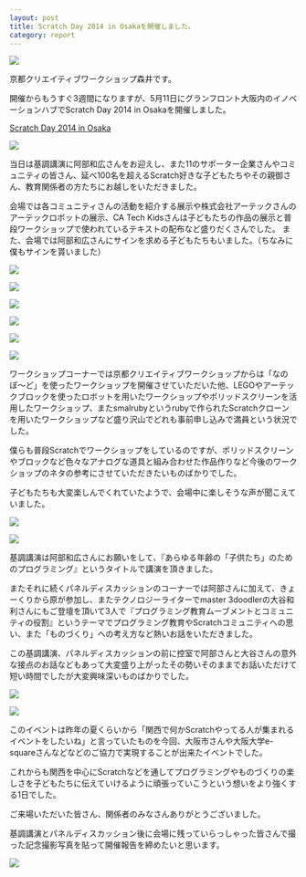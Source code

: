 ```yaml
---
layout: post
title: Scratch Day 2014 in Osakaを開催しました。
category: report
---
```


![](/scratchday2014/ScratchDayLogo-Osaka.png)


京都クリエイティブワークショップ森井です。

開催からもうすぐ3週間になりますが、5月11日にグランフロント大阪内のイノベーションハブでScratch Day 2014 in Osakaを開催しました。

[Scratch Day 2014 in Osaka](/scratchday2014/)

![](/images/blogs/sd2014/10329260_322884804526749_2221395259377351176_n.jpg)

当日は基調講演に阿部和広さんをお迎えし、また11のサポーター企業さんやコミュニティの皆さん、延べ100名を超えるScratch好きな子どもたちやその親御さん、教育関係者の方たちにお越しをいただきました。

会場では各コミュニティさんの活動を紹介する展示や株式会社アーテックさんのアーテックロボットの展示、CA Tech Kidsさんは子どもたちの作品の展示と普段ワークショップで使われているテキストの配布など盛りだくさんでした。
また、会場では阿部和広さんにサインを求める子どもたちもいました。（ちなみに僕もサインを貰いました）

![](/images/blogs/sd2014/10154296_322883137860249_8518340886865334258_n.jpg)

![](/images/blogs/sd2014/10261955_322883074526922_7507224768118094954_n.jpg)

![](/images/blogs/sd2014/10320423_322886164526613_5385431048804466151_n.jpg)

![](/images/blogs/sd2014/10270792_322885171193379_541285039260146345_n.jpg)

![](/images/blogs/sd2014/10307423_322885037860059_6939303016249757961_n.jpg)

![](/images/blogs/sd2014/10370985_322885064526723_8585822824527938783_n.jpg)

ワークショップコーナーでは京都クリエイティブワークショップからは「なのぼ〜ど」を使ったワークショップを開催させていただいた他、LEGOやアーテックブロックを使ったロボットを用いたワークショップやポリッドスクリーンを活用したワークショップ、またsmalrubyというrubyで作られたScratchクローンを用いたワークショップなど盛り沢山でどれも事前申し込みで満員という状況でした。

僕らも普段Scratchでワークショップをしているのですが、ポリッドスクリーンやブロックなど色々なアナログな道具と組み合わせた作品作りなど今後のワークショップのネタの参考にさせていただきたいものばかりでした。

子どもたちも大変楽しんでくれていたようで、会場中に楽しそうな声が聞こえていました。

![](/images/blogs/sd2014/10257674_322884954526734_6131488184034664199_n.jpg)

![](/images/blogs/sd2014/10325628_322886304526599_3274893649610804527_n.jpg)

基調講演は阿部和広さんにお願いをして、『あらゆる年齢の「子供たち」のためのプログラミング』というタイトルで講演を頂きました。

またそれに続くパネルディスカッションのコーナーでは阿部さんに加えて、きょーくりから原が参加し、またテクノロジーライターでmaster 3doodlerの大谷和利さんにもご登壇を頂いて3人で『プログラミング教育ムーブメントとコミュニティの役割』というテーマでプログラミング教育やScratchコミュニティへの思い、また「ものづくり」への考え方など熱いお話をいただきました。

この基調講演、パネルディスカッションの前に控室で阿部さんと大谷さんの意外な接点のお話などもあって大変盛り上がったその勢いそのままでお話いただけて短い時間でしたが大変興味深いものばかりでした。

![](/images/blogs/sd2014/1176153_322886571193239_218241256075573482_n.jpg)

![](/images/blogs/sd2014/1625679_322887107859852_5085717441316373205_n.jpg)

このイベントは昨年の夏くらいから「関西で何かScratchやってる人が集まれるイベントをしたいね」と言っていたものを今回、大阪市さんや大阪大学e-squareさんなどなどのご協力で実現することが出来たイベントでした。

これからも関西を中心にScratchなどを通してプログラミングやものづくりの楽しさを子どもたちに伝えていけるように頑張っていこうという想いをより強くする1日でした。

ご来場いただいた皆さん、関係者のみなさんありがとうございました。

基調講演とパネルディスカッション後に会場に残っていらっしゃった皆さんで撮った記念撮影写真を貼って開催報告を締めたいと思います。

![](/images/blogs/sd2014/10314685_322887361193160_6026322960739978229_n.jpg)
